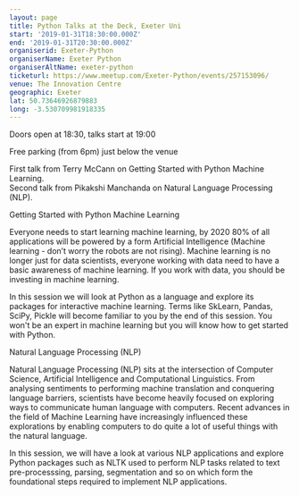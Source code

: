 ```yaml
---
layout: page
title: Python Talks at the Deck, Exeter Uni
start: '2019-01-31T18:30:00.000Z'
end: '2019-01-31T20:30:00.000Z'
organiserid: Exeter-Python
organiserName: Exeter Python
organiserAltName: exeter-python
ticketurl: https://www.meetup.com/Exeter-Python/events/257153096/
venue: The Innovation Centre
geographic: Exeter
lat: 50.73646926879883
long: -3.530709981918335
---
```

<p>Doors open at 18:30, talks start at 19:00</p> <p>Free parking (from 6pm) just below the venue</p> <p>First talk from Terry McCann on Getting Started with Python Machine Learning.<br/>Second talk from Pikakshi Manchanda on Natural Language Processing (NLP).</p> <p>Getting Started with Python Machine Learning</p> <p>Everyone needs to start learning machine learning, by 2020 80% of all applications will be powered by a form Artificial Intelligence (Machine learning - don’t worry the robots are not rising). Machine learning is no longer just for data scientists, everyone working with data need to have a basic awareness of machine learning. If you work with data, you should be investing in machine learning.</p> <p>In this session we will look at Python as a language and explore its packages for interactive machine learning. Terms like SkLearn, Pandas, SciPy, Pickle will become familiar to you by the end of this session. You won't be an expert in machine learning but you will know how to get started with Python.</p> <p>Natural Language Processing (NLP)</p> <p>Natural Language Processing (NLP) sits at the intersection of Computer Science, Artificial Intelligence and Computational Linguistics. From analysing sentiments to performing machine translation and conquering language barriers, scientists have become heavily focused on exploring ways to communicate human language with computers. Recent advances in the field of Machine Learning have increasingly influenced these explorations by enabling computers to do quite a lot of useful things with the natural language.</p> <p>In this session, we will have a look at various NLP applications and explore Python packages such as NLTK used to perform NLP tasks related to text pre-processsing, parsing, segmentation and so on which form the foundational steps required to implement NLP applications.</p> 

